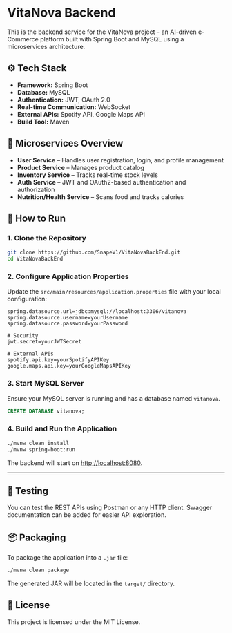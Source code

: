 
# VitaNova Backend

This is the backend service for the VitaNova project – an AI-driven e-Commerce platform built with Spring Boot and MySQL using a microservices architecture.

## ⚙️ Tech Stack

- **Framework:** Spring Boot
- **Database:** MySQL
- **Authentication:** JWT, OAuth 2.0
- **Real-time Communication:** WebSocket
- **External APIs:** Spotify API, Google Maps API
- **Build Tool:** Maven

## 🧩 Microservices Overview

- **User Service** – Handles user registration, login, and profile management
- **Product Service** – Manages product catalog
- **Inventory Service** – Tracks real-time stock levels
- **Auth Service** – JWT and OAuth2-based authentication and authorization
- **Nutrition/Health Service** – Scans food and tracks calories

## 🚀 How to Run

### 1. Clone the Repository

```bash
git clone https://github.com/SnapeV1/VitaNovaBackEnd.git
cd VitaNovaBackEnd
```

### 2. Configure Application Properties

Update the `src/main/resources/application.properties` file with your local configuration:

```properties
spring.datasource.url=jdbc:mysql://localhost:3306/vitanova
spring.datasource.username=yourUsername
spring.datasource.password=yourPassword

# Security
jwt.secret=yourJWTSecret

# External APIs
spotify.api.key=yourSpotifyAPIKey
google.maps.api.key=yourGoogleMapsAPIKey
```

### 3. Start MySQL Server

Ensure your MySQL server is running and has a database named `vitanova`.

```sql
CREATE DATABASE vitanova;
```

### 4. Build and Run the Application

```bash
./mvnw clean install
./mvnw spring-boot:run
```

The backend will start on [http://localhost:8080](http://localhost:8080).

---

## 🧪 Testing

You can test the REST APIs using Postman or any HTTP client. Swagger documentation can be added for easier API exploration.

## 📦 Packaging

To package the application into a `.jar` file:

```bash
./mvnw clean package
```

The generated JAR will be located in the `target/` directory.

## 📄 License

This project is licensed under the MIT License.
